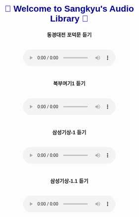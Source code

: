 <!DOCTYPE html>
<html>
<head>
  <meta charset="UTF-8">
  <title>Sangkyu's Audio Library</title>
  <style>
    body { font-family: Arial, sans-serif; text-align: center; margin-top: 50px; }
    h1 { color: darkblue; }
    audio { margin: 20px 0; }
  </style>
</head>
<body>
  <h1>🎵 Welcome to Sangkyu's Audio Library 🎵</h1>

  <h3>동경대전 포덕문 듣기</h3>
  <audio controls>
    <source src="https://raw.githubusercontent.com/SKLee1691/Hwan/main/%EB%8F%99%EA%B2%BD%EB%8C%80%EC%A0%84_%ED%8F%AC%EB%8D%95%EB%AC%B8.wav" type="audio/wav">
    Your browser does not support the audio element.
  </audio>

  <h3>북부여기1 듣기</h3>
  <audio controls>
    <source src="https://raw.githubusercontent.com/SKLee1691/Hwan/main/%EB%B6%81%EB%B6%80%EC%97%AC%EA%B8%B01.mp3" type="audio/mpeg">
    Your browser does not support the audio element.
  </audio>

  <h3>삼성기상-1 듣기</h3>
  <audio controls>
    <source src="https://raw.githubusercontent.com/SKLee1691/Hwan/main/%EC%82%BC%EC%84%B1%EA%B8%B0%EC%83%81-1.mp3" type="audio/mpeg">
    Your browser does not support the audio element.
  </audio>

  <h3>삼성기상-1.1 듣기</h3>
  <audio controls>
    <source src="https://raw.githubusercontent.com/SKLee1691/Hwan/main/%EC%82%BC%EC%84%B1%EA%B8%B0%EC%83%81-1-1.mp3" type="audio/mpeg">
    Your browser does not support the audio element.
  </audio>

</body>
</html>
